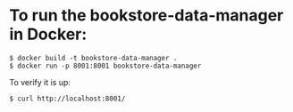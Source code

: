 # To run the bookstore-data-manager in Docker:

```
$ docker build -t bookstore-data-manager .
$ docker run -p 8001:8001 bookstore-data-manager
```

To verify it is up:

```
$ curl http://localhost:8001/
```
